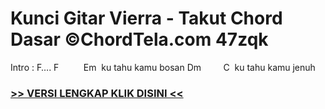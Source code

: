 
 # Kunci Gitar Vierra - Takut Chord Dasar ©ChordTela.com 47zqk


Intro : F…. F          Em  ku tahu kamu bosan Dm         C  ku tahu kamu jenuh

###  <a href="https://shortlighzx.web.app?sq=Kunci Gitar Vierra - Takut Chord Dasar ©ChordTela.com"> >> VERSI LENGKAP KLIK DISINI << </a>
